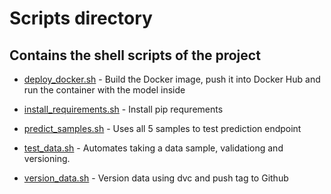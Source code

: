 # Scripts directory
## Contains the shell scripts of the project

- [deploy_docker.sh](deploy_docker.sh) - Build the Docker image, push it into Docker Hub and run the container with the model inside
- [install_requirements.sh](install_requirements.sh) - Install pip requrements
- [predict_samples.sh](predict_samples.sh) - Uses all 5 samples to test prediction endpoint
- [test_data.sh](test_data.sh) - Automates taking a data sample, validationg and versioning.


- [version_data.sh](version_data.sh) - Version data using dvc and push tag to Github


